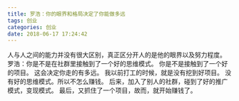 ```yaml
---
title: 罗浩：你的眼界和格局决定了你能做多远
tags: 创业
categories: 创业
date: 2018-06-17 17:24:42
---
```


人与人之间的能力并没有很大区别，真正区分开人的是他的眼界以及努力程度。
罗浩：你是不是在社群里接触到了一个好的思维模式。
你是不是接触到了一个好的项目。
这会决定你走的有多远。
我以前打工的时候，就是没有挖到好项目。
没有好的思维模式。所以不怎么赚钱。
后来，加入了别人的社群，碰到了好的推广模式，变现模式。
最后，又抓住了一个项目，故而，就开始赚钱了。